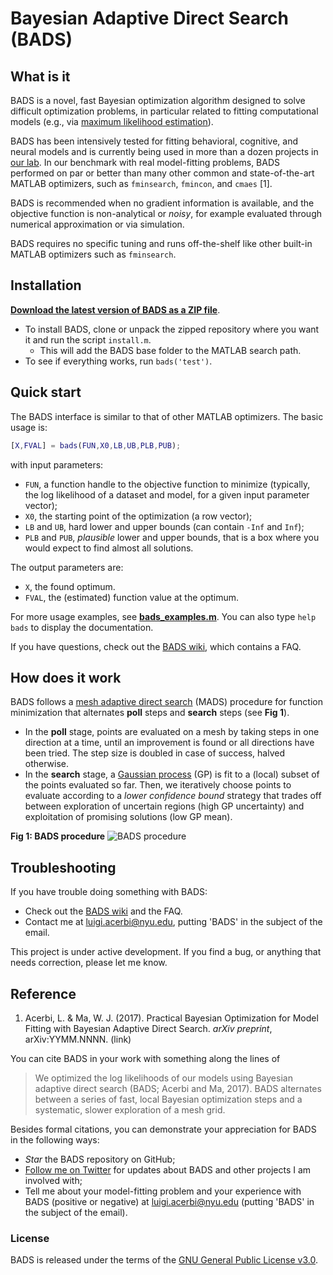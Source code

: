 # Bayesian Adaptive Direct Search (BADS)

## What is it

BADS is a novel, fast Bayesian optimization algorithm designed to solve difficult optimization problems, in particular related to fitting computational models (e.g., via [maximum likelihood estimation](https://en.wikipedia.org/wiki/Maximum_likelihood_estimation)).

BADS has been intensively tested for fitting behavioral, cognitive, and neural models and is currently being used in more than a dozen projects in [our lab](http://www.cns.nyu.edu/malab/).
In our benchmark with real model-fitting problems, BADS performed on par or better than many other common and state-of-the-art MATLAB optimizers, such as `fminsearch`, `fmincon`, and `cmaes` [1].

BADS is recommended when no gradient information is available, and the objective function is non-analytical or *noisy*, for example evaluated through numerical approximation or via simulation. 

BADS requires no specific tuning and runs off-the-shelf like other built-in MATLAB optimizers such as `fminsearch`.


## Installation

[**Download the latest version of BADS as a ZIP file**](https://github.com/lacerbi/bads/archive/master.zip).
- To install BADS, clone or unpack the zipped repository where you want it and run the script `install.m`.
   - This will add the BADS base folder to the MATLAB search path.
- To see if everything works, run `bads('test')`.

## Quick start

The BADS interface is similar to that of other MATLAB optimizers. The basic usage is:

```matlab
[X,FVAL] = bads(FUN,X0,LB,UB,PLB,PUB);
```
with input parameters:
- `FUN`, a function handle to the objective function to minimize (typically, the log likelihood of a dataset and model, for a given input parameter vector);
- `X0`, the starting point of the optimization (a row vector);
- `LB` and `UB`, hard lower and upper bounds (can contain `-Inf` and `Inf`);
- `PLB` and `PUB`, *plausible* lower and upper bounds, that is a box where you would expect to find almost all solutions.

The output parameters are:
- `X`, the found optimum.
- `FVAL`, the (estimated) function value at the optimum.

For more usage examples, see [**bads_examples.m**](https://github.com/lacerbi/bads/blob/master/bads_examples.m). You can also type `help bads` to display the documentation.

If you have questions, check out the [BADS wiki](https://github.com/lacerbi/bads/wiki), which contains a FAQ.

## How does it work

BADS follows a [mesh adaptive direct search](http://epubs.siam.org/doi/abs/10.1137/040603371) (MADS) procedure for function minimization that alternates **poll** steps and **search** steps (see **Fig 1**). 

- In the **poll** stage, points are evaluated on a mesh by taking steps in one direction at a time, until an improvement is found or all directions have been tried. The step size is doubled in case of success, halved otherwise. 
- In the **search** stage, a [Gaussian process](https://en.wikipedia.org/wiki/Gaussian_process) (GP) is fit to a (local) subset of the points evaluated so far. Then, we iteratively choose points to evaluate according to a *lower confidence bound* strategy that trades off between exploration of uncertain regions (high GP uncertainty) and exploitation of promising solutions (low GP mean).

**Fig 1: BADS procedure** ![BADS procedure](https://github.com/lacerbi/bads/blob/master/docs/bads-cartoon.png "Fig 1: BADS procedure")

## Troubleshooting

If you have trouble doing something with BADS:

- Check out the [BADS wiki](https://github.com/lacerbi/bads/wiki) and the FAQ.
- Contact me at <luigi.acerbi@nyu.edu>, putting 'BADS' in the subject of the email.

This project is under active development. If you find a bug, or anything that needs correction, please let me know.

## Reference

1. Acerbi, L. & Ma, W. J. (2017). Practical Bayesian Optimization for Model Fitting with Bayesian Adaptive Direct Search. *arXiv preprint*, arXiv:YYMM.NNNN. (link)

You can cite BADS in your work with something along the lines of

> We optimized the log likelihoods of our models using Bayesian adaptive direct search (BADS; Acerbi and Ma, 2017). BADS alternates between a series of fast, local Bayesian optimization steps and a systematic, slower exploration of a mesh grid. 

Besides formal citations, you can demonstrate your appreciation for BADS in the following ways:

- *Star* the BADS repository on GitHub;
- [Follow me on Twitter](https://twitter.com/AcerbiLuigi) for updates about BADS and other projects I am involved with;
- Tell me about your model-fitting problem and your experience with BADS (positive or negative) at <luigi.acerbi@nyu.edu> (putting  'BADS' in the subject of the email).

### License

BADS is released under the terms of the [GNU General Public License v3.0](https://github.com/lacerbi/bads/blob/master/LICENSE.txt).
